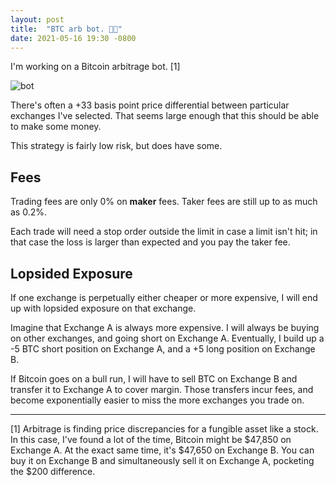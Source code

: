 ```yaml
---
layout: post
title:  "BTC arb bot. 🤖🦾"
date: 2021-05-16 19:30 -0800
---
```


I'm working on a Bitcoin arbitrage bot. [1]

![bot](http://www.huntermonk.com/img/bot.png)

There's often a +33 basis point price differential between particular exchanges I've selected. That seems large enough that this should be able to make some money.

This strategy is fairly low risk, but does have some.

## Fees
Trading fees are only 0% on **maker** fees. Taker fees are still up to as much as 0.2%. 

Each trade will need a stop order outside the limit in case a limit isn't hit; in that case the loss is larger than expected and you pay the taker fee.

## Lopsided Exposure
If one exchange is perpetually either cheaper or more expensive, I will end up with lopsided exposure on that exchange.

Imagine that Exchange A is always more expensive. I will always be buying on other exchanges, and going short on Exchange A. Eventually, I build up a -5 BTC short position on Exchange A, and a +5 long position on Exchange B. 

If Bitcoin goes on a bull run, I will have to sell BTC on Exchange B and transfer it to Exchange A to cover margin. Those transfers incur fees, and become exponentially easier to miss the more exchanges you trade on.

---

[1] Arbitrage is finding price discrepancies for a fungible asset like a stock. In this case, I've found a lot of the time, Bitcoin might be $47,850 on Exchange A. At the exact same time, it's $47,650 on Exchange B. You can buy it on Exchange B and simultaneously sell it on Exchange A, pocketing the $200 difference.
